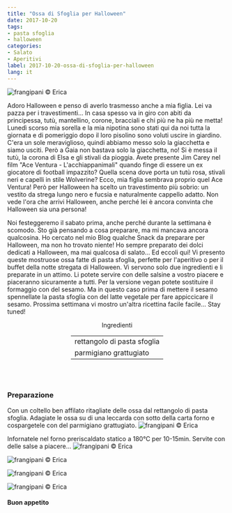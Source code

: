 ```yaml
---
title: "Ossa di Sfoglia per Halloween"
date: 2017-10-20
tags:
- pasta sfoglia
- halloween
categories:
- Salato
- Aperitivi
label: 2017-10-20-ossa-di-sfoglia-per-halloween
lang: it
---
```

![](header.jpg "frangipani © Erica")

Adoro Halloween e penso di averlo trasmesso anche a mia figlia. Lei va pazza per i travestimenti... In casa spesso va in giro con abiti da principessa, tutù, mantellino, corone, bracciali e chi più ne ha più ne metta! Lunedì scorso mia sorella e la mia nipotina sono stati qui da noi tutta la giornata e di pomeriggio dopo il loro pisolino sono voluti uscire in giardino. C'era un sole meraviglioso, quindi abbiamo messo solo la giacchetta e siamo usciti. Però a Gaia non bastava solo la giacchetta, no! Si è messa il tutù, la corona di Elsa e gli stivali da pioggia. Avete presente Jim Carey nel film "Ace Ventura - L'acchiappanimali" quando finge di essere un ex giocatore di football impazzito? Quella scena dove porta un tutù rosa, stivali neri e capelli in stile Wolverine? Ecco, mia figlia sembrava proprio quel Ace Ventura! Però per Halloween ha scelto un travestimento più sobrio: un vestito da strega lungo nero e fucsia e naturalmente cappello adatto. Non vede l'ora che arrivi Halloween, anche perché lei è ancora convinta che Halloween sia una persona!

Noi festeggeremo il sabato prima, anche perché durante la settimana è scomodo. Sto già pensando a cosa preparare, ma mi mancava ancora qualcosina. Ho cercato nel mio Blog qualche Snack da preparare per Halloween, ma non ho trovato niente! Ho sempre preparato dei dolci dedicati a Halloween, ma mai qualcosa di salato... Ed eccoli qui! Vi presento queste mostruose ossa fatte di pasta sfoglia, perfette per l'aperitivo o per il buffet della notte stregata di Halloween. Vi servono solo due ingredienti e li preparate in un attimo. Li potete servire con delle salsine a vostro piacere e piaceranno sicuramente a tutti. Per la versione vegan potete sostituire il formaggio con del sesamo. Ma in questo caso prima di mettere il sesamo spennellate la pasta sfoglia con del latte vegetale per fare appiccicare il sesamo. Prossima settimana vi mostro un'altra ricettina facile facile... Stay tuned!

<div id="wrapper" style="text-align: center">
  <div id="yourdiv" style="display: inline-block;">
    <div class="ingredients">
      <div class="ingredients-title">Ingredienti</div>
      <table>
        <tbody>
          <tr>
            <td>rettangolo di pasta sfoglia</td>
          </tr>
          <tr>
            <td>parmigiano grattugiato</td>
          </tr>
        </tbody>
      </table>
      <br></br>
    </div>
  </div>
</div>


<h3>
  <font color="grey">
    <i class="fa-solid fa-gears"></i>
  </font> Preparazione
</h3>

Con un coltello ben affilato ritagliate delle ossa dal rettangolo di pasta sfoglia. Adagiate le ossa su di una leccarda con sotto della carta forno e cospargetele con del parmigiano grattugiato.
![](teglia.jpg "frangipani © Erica")

Infornatele nel forno preriscaldato statico a 180°C per 10-15min. Servite con delle salse a piacere...
![](risultato1.jpg "frangipani © Erica")

![](risultato2.jpg "frangipani © Erica")

![](risultato3.jpg "frangipani © Erica")

![](risultato4.jpg "frangipani © Erica")

<h4>Buon appetito
  <font color="red">
    <i class="fa-regular fa-face-smile"></i>
  </font>
</h4>
